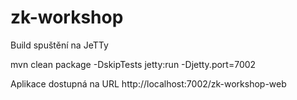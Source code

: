 # zk-workshop

Build spuštění na JeTTy

mvn clean package -DskipTests jetty:run -Djetty.port=7002

Aplikace dostupná na URL
http://localhost:7002/zk-workshop-web


